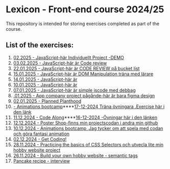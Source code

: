 # Lexicon - Front-end course 2024/25
This repository is intended for storing exercises completed as part of the course.

## List of the exercises:

1. [02.2025 - JavaScript-här Individuellt Project -DEMO](https://rawcdn.githack.com/Sai24020/DemoSuzan/a6c5ee5ef13c5ecd61fd30a72c5378eb2a066fbf/index.html)
2. [03.02.2025 - JavaScript-här är Code review](https://github.com/Sai24020/DemoSuzan/blob/main/README.md)
3. [22.01.2025 - JavaScript-här är CODE REVIEW på bucket list](https://github.com/Sai24020/BucketList/blob/main/README.md)
4. [15.01.2025 - JavaScript-här är DOM Manipulation träna med lärare](https://github.com/Sai24020/lektion15JS)
5. [14.01.2025 - JavaScript-här är ](https://github.com/Sai24020/lextion14JS)
6. [10.01.2025 - JavaScript-här är](https://github.com/Sai24020/lextion-10JS)
7. [07.01.2025 - JavaScript-här är simple jscode med debbag](https://github.com/Sai24020/JS-test)
8. [.01.2025 - App company project pågånde-här är bara figma design](https://www.figma.com/design/IxPAGsVbvwQrbHMToD8nQ3/DownloadOurApp?node-id=0-1&p=f&t=5QxAjbAM5XGjQPd1-0)
9. [02.01.2025 - Planned Planthood](https://rawcdn.githack.com/Sai24020/planned-planthood-new/12671b58e5be5a07ea09d18583dc8c5f184ded86/index.html)
10. [ - Animations bootcamp](https://codepen.io/Sai24020/pen/QwLvedr)****[17-12-2024 Träna övningara .Exercise här i den länk](https://github.com/Lexicon-Frontend-2024/exercise-html-css-responsivity)
11. [11.12.2024 - Code Along](https://github.com/Sai24020/codeAlong_Suzan)****[16-12-2024 -Övningar här i den länken](https://github.com/Lexicon-frontend-2024-2025/lecture-16-dec/blob/codeAlong-media-queries/exercises.md)
12. [12.12.2024 - Poster Shop-finns min projectscodan i andra min github](https://rawcdn.githack.com/suzan-majdalawi/poster-shop-nytt/aa927d31ade51bbcdd6d01a95e2067f657d83f5f/index.html)
13. [10.12.2024 - Animations bootcamp ,Jag tycker om att spela med codan och göra fantasi animation ](https://github.com/Sai24020/Product-card)
14. [02.12.2024 - Get Coding!](https://github.com/Sai24020/gitcoding_uppgift)
15. [28.11.2024 - Practicing the basics of CSS Selectors och utvecla lite min hobby website project](https://github.com/Sai24020/Min-Hobby-sida)
16. [26.11.2024 - Build your own hobby website - semantic tags](https://github.com/Sai24020/Min-Hobby-sida)
17. [Pancake recipe - interview](https://github.com/Sai24020/pankakproject-Suzan)
